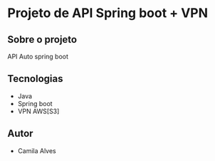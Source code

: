 # Projeto de API Spring boot + VPN

## Sobre o projeto
API Auto spring boot 

## Tecnologias
* Java
* Spring boot
* VPN AWS[S3]

## Autor
* Camila Alves
